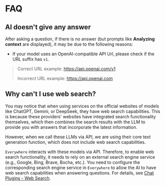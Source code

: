 # FAQ

## AI doesn't give any answer

After asking a question, if there is no answer (but prompts like **Analyzing context** are displayed), it may be due to the following reasons:
- If your model uses an OpenAI-compatible API Url, please check if the URL suffix has `v1`.
> Correct URL example: https://api.openai.com/v1
> 
> Incorrect URL example: https://api.openai.com

## Why can't I use web search?

You may notice that when using services on the official websites of models like ChatGPT, Gemini, or DeepSeek, they have web search capabilities. This is because these providers' websites have integrated search functionality themselves, which then combines the search results with the LLM to provide you with answers that incorporate the latest information.

However, when we call these LLMs via API, we are using their core text generation function, which does not include web search capabilities.

`Everywhere` interacts with these models via API. Therefore, to enable web search functionality, it needs to rely on an external search engine service (e.g., Google, Bing, Brave, Bocha, etc.). You need to configure the corresponding search engine service in `Everywhere` to allow the AI to have web search capabilities when answering questions. For details, see [Chat Plugins - Web Search](/en-US/plugins/web-search).